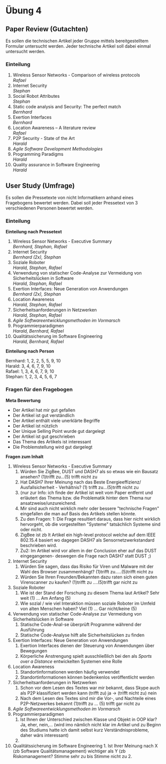 # Übung 4 #

## Paper Review (Gutachten) ##

Es sollen die technischen Artikel jeder Gruppe mittels bereitgestelltem
Formular untersucht werden. Jeder technische Artikel soll dabei einmal
untersucht werden.

### Einteilung ###

   1. Wireless Sensor Networks - Comparison of wireless protocols  
      _Rafael_
   2. Internet Security  
      _Stephan_
   3. Social Robot Attributes  
      _Stephan_
   4. Static code analysis and Security: The perfect match  
      _Bernhard_
   5. Exertion Interfaces  
      _Bernhard_
   6. Location Awareness – A literature review  
      _Rafael_
   7. P2P Security - State of the Art  
      _Harald_
   8. _Agile Software Development Methodologies_
   9. Programming Paradigms  
      _Harald_
   10. Quality assurance in Software Engineering  
      _Harald_


## User Study (Umfrage) ##

Es sollen die Pressetexte von nicht Informatikern anhand eines Fragebogens
bewertet werden. Dabei soll jeder Pressetext von 3 verschiedenen Personen
bewertet werden.

### Einteilung ###

**Einteilung nach Pressetext**

   1. Wireless Sensor Networks - Executive Summary  
      _Bernhard, Stephan, Rafael_
   2. Internet Security  
      _Bernhard (2x), Stephan_
   3. Soziale Roboter  
      _Harald, Stephan, Rafael_
   4. Verwendung von statischer Code-Analyse zur Vermeidung von Sicherheitslücken in Software  
      _Harald, Stephan, Rafael_
   5. Exertion Interfaces: Neue Generation von Anwendungen  
      _Bernhard (2x), Stephan_
   6. Location Awareness  
      _Harald, Stephan, Rafael_
   7. Sicherheitsanforderungen in Netzwerken  
      _Harald, Stephan, Rafael_
   8. _Agile Softwareentwicklungsmethoden im Vormarsch_
   9. Programmierparadigmen  
      _Harald, Bernhard, Rafael_
   10. Qualitätssicherung im Software Engineering  
      _Harald, Bernhard, Rafael_

**Einteilung nach Person**

Bernhard: 1, 2, 2, 5, 5, 9, 10  
Harald: 3, 4, 6, 7, 9, 10  
Rafael: 1, 3, 4, 6, 7, 9, 10  
Stephan: 1, 2, 3, 4, 5, 6, 7

### Fragen für den Fragebogen ###

**Meta Bewertung**

   - Der Artikel hat mir gut gefallen
   - Der Artikel ist gut verständlich
   - Der Artikel enthält viele unerklärte Begriffe
   - Der Artikel ist nützlich
   - Der Unique Selling Point wurde gut dargelegt
   - Der Artikel ist gut geschrieben
   - Das Thema des Artikels ist interessant
   - Die Problemstellung wird gut dargelegt

**Fragen zum Inhalt**

   1. Wireless Sensor Networks - Executive Summary
      1. Würden Sie ZigBee, DUST und DASH7 als so etwas wie ein Bausatz ansehen? (1)trifft zu...(5) trifft nicht zu
      2. Hat DASH7 Ihrer Meinung nach das Beste Energieeffizienz/ Ausfallsicherheit - Verhältnis? (1) trifft zu...(5)trifft nicht zu
      3. (nur zur Info: ich finde der Artikel ist weit vom Paper entfernt und erläutert das Thema bzw. die Problematik hinter dem Thema nur ansatzweise/unzureichend.
      4. Mir sind auch nicht wirklich mehr oder bessere "technische Fragen" eingefallen die man auf Basis des Artikels stellen könnte.
      5. Zu den Fragen: 1: Die Frage resultiert daraus, dass hier nicht wirklich hervorgeht, ob die vorgestellten "Systeme" tatsächlich Systeme sind oder nicht.
      6. ZigBee ist zb lt Artikel ein high-level protocol welche auf dem IEEE 802.15.4 basiert wo dagegen DASH7 als Sensornetzwerkstandard beschrieben wird.
      7. Zu2: Im Artikel wird vor allem in der Conclusion eher auf das DUST eingegangenen- deswegen die Frage nach DASH7 statt DUST ;)
   2. Internet Security
      1. Würden Sie sagen, dass das Risiko für Viren und Malware mit der Wahl des Browser zusammenhängt? (1)trifft zu.....(5)trifft nicht zu
      2. Würden Sie Ihren Freunden/Bekannten dazu raten sich einen guten Virenscanner zu kaufen? (1)trifft zu ....(5)trifft gar nicht zu
   3. Soziale Roboter
      1. Wie ist der Stand der Forschung zu diesem Thema laut Artikel? Sehr weit (1) ... Am Anfang (5)
      2. Wie sozial / wie viel Interaktion müssen soziale Roboter im Umfeld von alten Menschen haben? Viel (1) ... Gar nicht/keine (5)
   4. Verwendung von statischer Code-Analyse zur Vermeidung von Sicherheitslücken in Software
      1. Statische Code-Anal-se überprüft Programme während der Ausführung
      2. Statische Code-Analyse hilft alle Sicherheitslücken zu finden
   5. Exertion Interfaces: Neue Generation von Anwendungen
      1. Exertion Interfaces dienen der Steuerung von Anwendungen über Bewegungen 
      2. Körperliche Anstrengung spielt ausschließlich bei den als <em>Sports over a Distance</em> entwickelten Systemen eine Rolle
   6. Location Awareness
      1. Standortinformationen werden häufig verwendet
      2. Standortinformationen können bedenkenlos veröffentlicht werden
   7. Sicherheitsanforderungen in Netzwerken
      1. Schon vor dem Lesen des Textes war mir bekannt, dass Skype auch als P2P klassifiziert werden kann (trifft zu) ja -> (trifft nicht zu) nein
      2. Nach dem Lesen des Textes sind mir die Vor-, und Nachteile eines P2P-Netzwerkes bekannt (1)trifft zu ... (5) trifft gar nicht zu
   8. _Agile Softwareentwicklungsmethoden im Vormarsch_
   9. Programmierparadigmen
      1. Ist Ihnen der Unterschied zwischen Klasse und Objekt in OOP klar? Ja, eher, nein,... (wird imo nämlich nicht klar im Artikel und zu Beginn des Studiums hatte ich damit selbst kurz Verständnisprobleme, daher wärs interessant)
      2. 
   10. Qualitätssicherung im Software Engineering
      1. Ist Ihrer Meinung nach X (zb Software Qualitätsmanagement) wichtiger als Y (zb Riskomanagement? Stimme sehr zu bis Stimme nicht zu
      2. 

